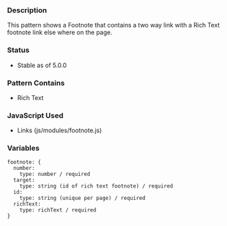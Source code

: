 ### Description
This pattern shows a Footnote that contains a two way link with a Rich Text footnote link else where on the page.

### Status
* Stable as of 5.0.0

### Pattern Contains
* Rich Text

### JavaScript Used
* Links (js/modules/footnote.js)

### Variables
~~~
footnote: {
  number: 
    type: number / required
  target:
    type: string (id of rich text footnote) / required
  id:
    type: string (unique per page) / required
  richText: 
    type: richText / required 
}
~~~
